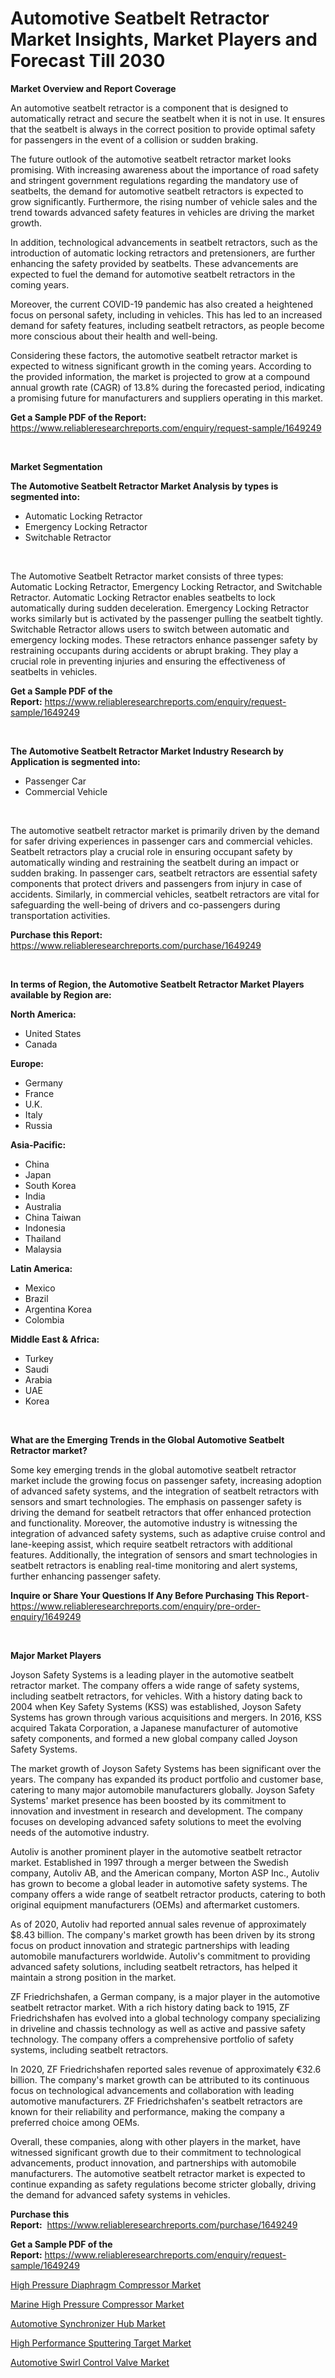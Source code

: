 <p><h1>Automotive Seatbelt Retractor Market Insights, Market Players and Forecast Till 2030</h1></p><p><strong>Market Overview and Report Coverage</strong></p>
<p><p>An automotive seatbelt retractor is a component that is designed to automatically retract and secure the seatbelt when it is not in use. It ensures that the seatbelt is always in the correct position to provide optimal safety for passengers in the event of a collision or sudden braking.</p><p>The future outlook of the automotive seatbelt retractor market looks promising. With increasing awareness about the importance of road safety and stringent government regulations regarding the mandatory use of seatbelts, the demand for automotive seatbelt retractors is expected to grow significantly. Furthermore, the rising number of vehicle sales and the trend towards advanced safety features in vehicles are driving the market growth.</p><p>In addition, technological advancements in seatbelt retractors, such as the introduction of automatic locking retractors and pretensioners, are further enhancing the safety provided by seatbelts. These advancements are expected to fuel the demand for automotive seatbelt retractors in the coming years.</p><p>Moreover, the current COVID-19 pandemic has also created a heightened focus on personal safety, including in vehicles. This has led to an increased demand for safety features, including seatbelt retractors, as people become more conscious about their health and well-being.</p><p>Considering these factors, the automotive seatbelt retractor market is expected to witness significant growth in the coming years. According to the provided information, the market is projected to grow at a compound annual growth rate (CAGR) of 13.8% during the forecasted period, indicating a promising future for manufacturers and suppliers operating in this market.</p></p>
<p><strong>Get a Sample PDF of the Report:</strong> <a href="https://www.reliableresearchreports.com/enquiry/request-sample/1649249">https://www.reliableresearchreports.com/enquiry/request-sample/1649249</a></p>
<p>&nbsp;</p>
<p><strong>Market Segmentation</strong></p>
<p><strong>The Automotive Seatbelt Retractor Market Analysis by types is segmented into:</strong></p>
<p><ul><li>Automatic Locking Retractor</li><li>Emergency Locking Retractor</li><li>Switchable Retractor</li></ul></p>
<p>&nbsp;</p>
<p><p>The Automotive Seatbelt Retractor market consists of three types: Automatic Locking Retractor, Emergency Locking Retractor, and Switchable Retractor. Automatic Locking Retractor enables seatbelts to lock automatically during sudden deceleration. Emergency Locking Retractor works similarly but is activated by the passenger pulling the seatbelt tightly. Switchable Retractor allows users to switch between automatic and emergency locking modes. These retractors enhance passenger safety by restraining occupants during accidents or abrupt braking. They play a crucial role in preventing injuries and ensuring the effectiveness of seatbelts in vehicles.</p></p>
<p><strong>Get a Sample PDF of the Report:</strong>&nbsp;<a href="https://www.reliableresearchreports.com/enquiry/request-sample/1649249">https://www.reliableresearchreports.com/enquiry/request-sample/1649249</a></p>
<p>&nbsp;</p>
<p><strong>The Automotive Seatbelt Retractor Market Industry Research by Application is segmented into:</strong></p>
<p><ul><li>Passenger Car</li><li>Commercial Vehicle</li></ul></p>
<p>&nbsp;</p>
<p><p>The automotive seatbelt retractor market is primarily driven by the demand for safer driving experiences in passenger cars and commercial vehicles. Seatbelt retractors play a crucial role in ensuring occupant safety by automatically winding and restraining the seatbelt during an impact or sudden braking. In passenger cars, seatbelt retractors are essential safety components that protect drivers and passengers from injury in case of accidents. Similarly, in commercial vehicles, seatbelt retractors are vital for safeguarding the well-being of drivers and co-passengers during transportation activities.</p></p>
<p><strong>Purchase this Report:</strong>&nbsp; <a href="https://www.reliableresearchreports.com/purchase/1649249">https://www.reliableresearchreports.com/purchase/1649249</a></p>
<p>&nbsp;</p>
<p><strong>In terms of Region, the Automotive Seatbelt Retractor Market Players available by Region are:</strong></p>
<p>
    <p> <strong> North America: </strong>
        <ul>
            <li>United States</li>
            <li>Canada</li>
        </ul>
        </p> 
    <p> <strong> Europe: </strong>
        <ul>
            <li>Germany</li>
            <li>France</li>
            <li>U.K.</li>
            <li>Italy</li>
            <li>Russia</li>
        </ul>
        </p> 
    <p> <strong> Asia-Pacific: </strong>
        <ul>
            <li>China</li>
            <li>Japan</li>
            <li>South Korea</li>
            <li>India</li>
            <li>Australia</li>
            <li>China Taiwan</li>
            <li>Indonesia</li>
            <li>Thailand</li>
            <li>Malaysia</li>
        </ul>
        </p> 
    <p> <strong> Latin America: </strong>
        <ul>
            <li>Mexico</li>
            <li>Brazil</li>
            <li>Argentina Korea</li>
            <li>Colombia</li>
        </ul>
        </p> 
    <p> <strong> Middle East & Africa: </strong>
        <ul>
            <li>Turkey</li>
            <li>Saudi</li>
            <li>Arabia</li>
            <li>UAE</li>
            <li>Korea</li>
        </ul>
    </p>
    </p>
<p>&nbsp;</p>
<p><strong>What are the Emerging Trends in the Global Automotive Seatbelt Retractor market?</strong></p>
<p><p>Some key emerging trends in the global automotive seatbelt retractor market include the growing focus on passenger safety, increasing adoption of advanced safety systems, and the integration of seatbelt retractors with sensors and smart technologies. The emphasis on passenger safety is driving the demand for seatbelt retractors that offer enhanced protection and functionality. Moreover, the automotive industry is witnessing the integration of advanced safety systems, such as adaptive cruise control and lane-keeping assist, which require seatbelt retractors with additional features. Additionally, the integration of sensors and smart technologies in seatbelt retractors is enabling real-time monitoring and alert systems, further enhancing passenger safety.</p></p>
<p><strong>Inquire or Share Your Questions If Any Before Purchasing This Report</strong>- <a href="https://www.reliableresearchreports.com/enquiry/pre-order-enquiry/1649249">https://www.reliableresearchreports.com/enquiry/pre-order-enquiry/1649249</a></p>
<p>&nbsp;</p>
<p><strong>Major Market Players</strong></p>
<p><p>Joyson Safety Systems is a leading player in the automotive seatbelt retractor market. The company offers a wide range of safety systems, including seatbelt retractors, for vehicles. With a history dating back to 2004 when Key Safety Systems (KSS) was established, Joyson Safety Systems has grown through various acquisitions and mergers. In 2016, KSS acquired Takata Corporation, a Japanese manufacturer of automotive safety components, and formed a new global company called Joyson Safety Systems.</p><p>The market growth of Joyson Safety Systems has been significant over the years. The company has expanded its product portfolio and customer base, catering to many major automobile manufacturers globally. Joyson Safety Systems' market presence has been boosted by its commitment to innovation and investment in research and development. The company focuses on developing advanced safety solutions to meet the evolving needs of the automotive industry.</p><p>Autoliv is another prominent player in the automotive seatbelt retractor market. Established in 1997 through a merger between the Swedish company, Autoliv AB, and the American company, Morton ASP Inc., Autoliv has grown to become a global leader in automotive safety systems. The company offers a wide range of seatbelt retractor products, catering to both original equipment manufacturers (OEMs) and aftermarket customers.</p><p>As of 2020, Autoliv had reported annual sales revenue of approximately $8.43 billion. The company's market growth has been driven by its strong focus on product innovation and strategic partnerships with leading automobile manufacturers worldwide. Autoliv's commitment to providing advanced safety solutions, including seatbelt retractors, has helped it maintain a strong position in the market.</p><p>ZF Friedrichshafen, a German company, is a major player in the automotive seatbelt retractor market. With a rich history dating back to 1915, ZF Friedrichshafen has evolved into a global technology company specializing in driveline and chassis technology as well as active and passive safety technology. The company offers a comprehensive portfolio of safety systems, including seatbelt retractors.</p><p>In 2020, ZF Friedrichshafen reported sales revenue of approximately €32.6 billion. The company's market growth can be attributed to its continuous focus on technological advancements and collaboration with leading automotive manufacturers. ZF Friedrichshafen's seatbelt retractors are known for their reliability and performance, making the company a preferred choice among OEMs.</p><p>Overall, these companies, along with other players in the market, have witnessed significant growth due to their commitment to technological advancements, product innovation, and partnerships with automobile manufacturers. The automotive seatbelt retractor market is expected to continue expanding as safety regulations become stricter globally, driving the demand for advanced safety systems in vehicles.</p></p>
<p><strong>Purchase this Report:</strong>&nbsp;&nbsp;<a href="https://www.reliableresearchreports.com/purchase/1649249">https://www.reliableresearchreports.com/purchase/1649249</a></p>
<p></p>
<p><strong>Get a Sample PDF of the Report:</strong>&nbsp;<a href="https://www.reliableresearchreports.com/enquiry/request-sample/1649249">https://www.reliableresearchreports.com/enquiry/request-sample/1649249</a></p>
<p><p><a href="https://www.linkedin.com/pulse/high-pressure-diaphragm-compressor-market-size-growth/">High Pressure Diaphragm Compressor Market</a></p><p><a href="https://www.linkedin.com/pulse/marine-high-pressure-compressor-market-size-share-amp/">Marine High Pressure Compressor Market</a></p><p><a href="https://medium.com/@rachaelward34/automotive-synchronizer-hub-market-focuses-on-market-share-size-and-projected-forecast-till-2030-4a8f64ea64e4">Automotive Synchronizer Hub Market</a></p><p><a href="https://www.linkedin.com/pulse/decoding-high-performance-sputtering-target-market-deep/">High Performance Sputtering Target Market</a></p><p><a href="https://medium.com/@stoneernser2023/automotive-swirl-control-valve-market-insights-into-market-cagr-market-trends-and-growth-83b2431ddc3f">Automotive Swirl Control Valve Market</a></p></p>